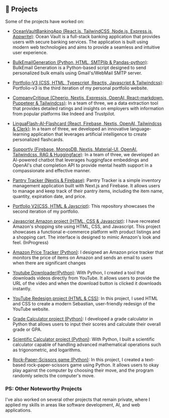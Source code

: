  ## 📖 Projects
 Some of the projects have worked on:
 - [OceanVaultBankingApp (React.js, TailwindCSS ,Node.js, Express.js, Appwrite)](https://github.com/tobilobasalawu/ocean-vault.git):
   Ocean Vault is a full-stack banking application that provides users with secure banking services. The application is built using modern web technologies and aims to provide a seamless and intuitive user experience. 
 
 - [BulkEmailGeneration (Python, HTML, SMTPlib & Pandas-python)](https://github.com/tobilobasalawu/BulkEmailGeneration):
   BulkEmail Generation is a Python-based script designed to send personalized bulk emails using Gmail's/WebMail SMTP server.
 
 - [Portfolio-V3 (CSS, HTML, Typescript, Reactjs, Javascript & Tailwindcss)](https://github.com/tobilobasalawu/portfolio-v3):
   Portfolio-v3 is the third iteration of my personal portfolio website.
 
 - [CompanyCritique (Cheerio, Nextjs, Expressjs, OpenAI, React-markdown, Puppeteer & Tailwindcss)](https://github.com/VriaA/CompanyCritique):
   In a team of three, we a data extraction tool that provides detailed ratings and insights on employers with information from popular platforms like Indeed and Trustpilot.
 
 - [LinguaFlash-AI-Flashcard (React, Firebase, Nextjs, OpenAI, Tailwindcss & Clerk)](https://github.com/tobilobasalawu/LinguaFlash-AI-Flashcard):
   In a team of three, we developed an innovative language-learning application that leverages artificial intelligence to create personalized flashcards.
 
 - [Supportly (Firebase, MongoDB, Nextjs, Material-UI, OpenAI, Tailwindcss, RAG & Huggingface)](https://github.com/VriaA/Supportly):
   In a team of three, we developed an AI-powered chatbot that leverages huggingface embeddings and OpenAI's chat completion API to provide mental health support in a compassionate and effective manner.
 
 - [Pantry Tracker (Nextjs & Firebase)](https://github.com/tobilobasalawu/pantryTracker):
   Pantry Tracker is a simple inventory management application built with Next.js and Firebase. It allows users to manage and keep track of their pantry items, including the item name, quantity, expiration date, and price.

 - [Portfolio V2(CSS, HTML & Javscript)](https://github.com/tobilobasalawu/portfolio-v2):
   This repository showcases the second iteration of my portfolio.
 
 - [Javascript Amazon project (HTML, CSS & Javascript)](https://github.com/tobilobasalawu/javascript-amazon-project):
   I have recreated Amazon's shopping site using HTML, CSS, and Javascript. This project showcases a functional e-commerce platform with product listings and a shopping cart. The interface is designed to mimic Amazon's look and feel. (InProgress)

 - [Amazon Price Tracker (Python)](https://github.com/tobilobasalawu/Amazon_price_tracker):
    I designed an Amazon price tracker that monitors the price of items on Amazon and sends an email to users when there are significant changes

- [Youtube Downloader(Python)](https://github.com/tobilobasalawu/youtubeDownloader):
   With Python, I created a tool that downloads videos directly from YouTube. It allows users to provide the URL of the video and when the download button is clicked it downloads instantly.
 
- [YouTube Redesign project (HTML & CSS)](https://github.com/tobilobasalawu/youtuberedesign):
    In this project, I used HTML and CSS to create a modern Sebastian, user-friendly redesign of the YouTube website.

- [Grade Calculator project (Python)](https://github.com/tobilobasalawu/mini_python_programs/blob/main/Grade_Calculator_updated.py):
    I developed a grade calculator in Python that allows users to input their scores and calculate their overall grade or GPA.

- [Scientific Calculator project (Python)](https://github.com/tobilobasalawu/mini_python_programs/blob/main/Scientifc_Calculator.py):
    With Python, I built a scientific calculator capable of handling advanced mathematical operations such as trigonometric, and logarithms.

- [Rock-Paper-Scissors game (Python)](https://github.com/tobilobasalawu/mini_python_programs/blob/main/Rock-Paper-Scissors%20game.py):
    In this project, I created a text-based rock-paper-scissors game using Python. It allows users to okay play against the computer by choosing their move, and the program randomly selects the computer's move.

### PS: Other Noteworthy Projects
I've also worked on several other projects that remain private, where I applied my skills in areas like software development, AI, and web applications.

